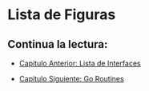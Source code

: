 # Lista de Figuras

## Continua la lectura:

- [Capitulo Anterior: Lista de Interfaces](./../41_Lista-Interfaces)

- [Capitulo Siguiente: Go Routines](./../43_GoRoutines)
